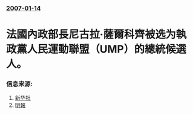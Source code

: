 ### [2007-01-14](/news/2007/01/14/index.md)

##### 
# 法國內政部長尼古拉·薩爾科齊被选为執政黨人民運動聯盟（UMP）的總統候選人。




### 信息来源:

1. [新华社](https://web.archive.org/web/20070927215518/http://xmwb.news365.com.cn/gj/200701/t20070115_1254551.htm)
2. [明報](https://web.archive.org/web/20080625050112/http://hk.news.yahoo.com/070115/12/1zwyb.html)
